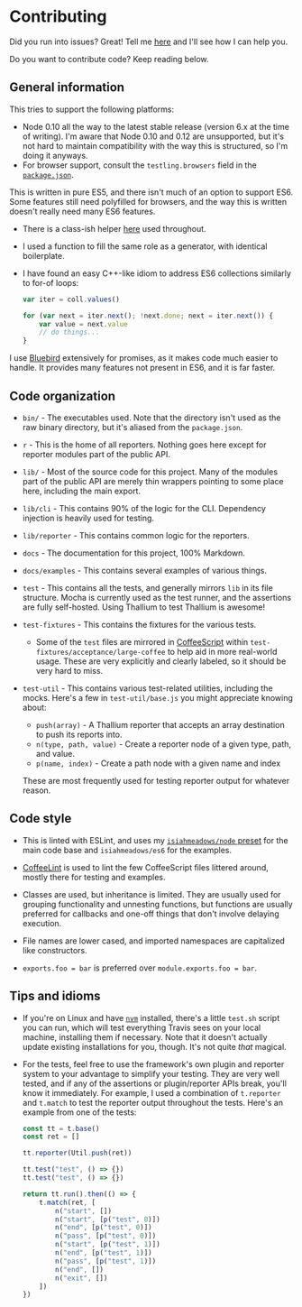 # Contributing

Did you run into issues? Great! Tell me [here](http://github.com/isiahmeadows/thallium/issues/new) and I'll see how I can help you.

Do you want to contribute code? Keep reading below.

## General information

This tries to support the following platforms:

- Node 0.10 all the way to the latest stable release (version 6.x at the time of writing). I'm aware that Node 0.10 and 0.12 are unsupported, but it's not hard to maintain compatibility with the way this is structured, so I'm doing it anyways.
- For browser support, consult the `testling.browsers` field in the [`package.json`](https://github.com/isiahmeadows/thallium/blob/master/package.json).

This is written in pure ES5, and there isn't much of an option to support ES6. Some features still need polyfilled for browsers, and the way this is written doesn't really need many ES6 features.

- There is a class-ish helper [here](http://github.com/isiahmeadows/thallium/blob/master/lib/methods.js) used throughout.

- I used a function to fill the same role as a generator, with identical boilerplate.

- I have found an easy C++-like idiom to address ES6 collections similarly to for-of loops:

    ```js
    var iter = coll.values()

    for (var next = iter.next(); !next.done; next = iter.next()) {
        var value = next.value
        // do things...
    }
    ```

I use [Bluebird](http://bluebirdjs.com) extensively for promises, as it makes code much easier to handle. It provides many features not present in ES6, and it is far faster.

## Code organization

- `bin/` - The executables used. Note that the directory isn't used as the raw binary directory, but it's aliased from the `package.json`.

- `r` - This is the home of all reporters. Nothing goes here except for reporter modules part of the public API.

- `lib/` - Most of the source code for this project. Many of the modules part of the public API are merely thin wrappers pointing to some place here, including the main export.

- `lib/cli` - This contains 90% of the logic for the CLI. Dependency injection is heavily used for testing.

- `lib/reporter` - This contains common logic for the reporters.

- `docs` - The documentation for this project, 100% Markdown.

- `docs/examples` - This contains several examples of various things.

- `test` - This contains all the tests, and generally mirrors `lib` in its file structure. Mocha is currently used as the test runner, and the assertions are fully self-hosted. Using Thallium to test Thallium is awesome!

- `test-fixtures` - This contains the fixtures for the various tests.
    - Some of the `test` files are mirrored in [CoffeeScript](http://coffeescript.org/) within `test-fixtures/acceptance/large-coffee` to help aid in more real-world usage. These are very explicitly and clearly labeled, so it should be very hard to miss.

- `test-util` - This contains various test-related utilities, including the mocks. Here's a few in `test-util/base.js` you might appreciate knowing about:

    - `push(array)` - A Thallium reporter that accepts an array destination to push its reports into.
    - `n(type, path, value)` - Create a reporter node of a given type, path, and value.
    - `p(name, index)` - Create a path node with a given name and index

    These are most frequently used for testing reporter output for whatever reason.

## Code style

- This is linted with ESLint, and uses my [`isiahmeadows/node` preset](https://npmjs.com/package/eslint-config-isiahmeadows) for the main code base and `isiahmeadows/es6` for the examples.
- [CoffeeLint](http://www.coffeelint.org/) is used to lint the few CoffeeScript files littered around, mostly there for testing and examples.

- Classes are used, but inheritance is limited. They are usually used for grouping functionality and unnesting functions, but functions are usually preferred for callbacks and one-off things that don't involve delaying execution.

- File names are lower cased, and imported namespaces are capitalized like constructors.

- `exports.foo = bar` is preferred over `module.exports.foo = bar`.

## Tips and idioms

- If you're on Linux and have [`nvm`](https://github.com/creationix/nvm) installed, there's a little `test.sh` script you can run, which will test everything Travis sees on your local machine, installing them if necessary. Note that it doesn't actually update existing installations for you, though. It's not quite *that* magical.

- For the tests, feel free to use the framework's own plugin and reporter system to your advantage to simplify your testing. They are very well tested, and if any of the assertions or plugin/reporter APIs break, you'll know it immediately. For example, I used a combination of `t.reporter` and `t.match` to test the reporter output throughout the tests. Here's an example from one of the tests:

    ```js
    const tt = t.base()
    const ret = []

    tt.reporter(Util.push(ret))

    tt.test("test", () => {})
    tt.test("test", () => {})

    return tt.run().then(() => {
        t.match(ret, [
            n("start", [])
            n("start", [p("test", 0)])
            n("end", [p("test", 0)])
            n("pass", [p("test", 0)])
            n("start", [p("test", 1)])
            n("end", [p("test", 1)])
            n("pass", [p("test", 1)])
            n("end", [])
            n("exit", [])
        ])
    })
    ```
